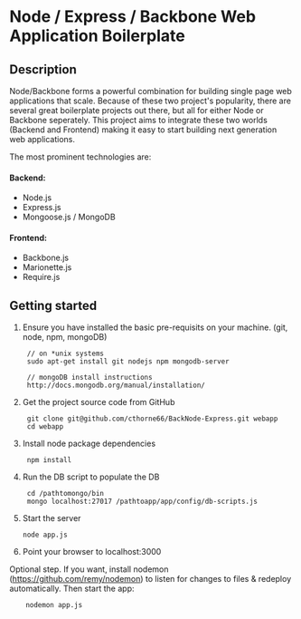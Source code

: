 # Node / Express / Backbone Web Application Boilerplate

## Description
Node/Backbone forms a powerful combination for building single page web applications that scale. Because of these two project's popularity, there are several great boilerplate projects out there, but all for either Node or Backbone seperately. This project aims to integrate these two worlds (Backend and Frontend) making it easy to start building next generation web applications.

The most prominent technologies are:

#### Backend: 
- Node.js
- Express.js
- Mongoose.js / MongoDB

#### Frontend: 
 - Backbone.js
 - Marionette.js
 - Require.js


## Getting started

1. Ensure you have installed the basic pre-requisits on your machine.  (git, node, npm, mongoDB)
        
        // on *unix systems
        sudo apt-get install git nodejs npm mongodb-server

        // mongoDB install instructions
        http://docs.mongodb.org/manual/installation/

2. Get the project source code from GitHub

        git clone git@github.com/cthorne66/BackNode-Express.git webapp
        cd webapp

3. Install node package dependencies

        npm install

4. Run the DB script to populate the DB
        
        cd /pathtomongo/bin
        mongo localhost:27017 /pathtoapp/app/config/db-scripts.js

5.  Start the server

        node app.js

6. Point your browser to localhost:3000

Optional step.  If you want, install nodemon (https://github.com/remy/nodemon) to listen for changes to files & redeploy automatically.  Then start the app: 

        nodemon app.js
